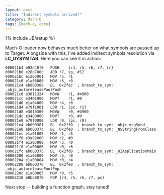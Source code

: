 ```yaml
---
layout: post
title: "Indirect symbols arrived!"
category: Mach-O
tags: [mach-o, core]
---
```

{% include JB/setup %}

Mach-O loader now behaves much better on what symbols are passed up to Target. Alongside with this, I've added indirect symbols resolution via __LC_DYSYMTAB__. Here you can see it in action:

    000021b4 e92d40f0	PUSH	{r4, r5, r6, r7, lr}	
    000021b8 e28d700c	ADD	r7, sp, #12	
    000021bc e1a05001	MOV	r5, r1	
    000021c0 e1a06000	MOV	r6, r0	
    000021c4 eb000388	BL	0x2fec	; branch_to_sym: _objc_autoreleasePoolPush
    000021c8 e3011324	MOVW	r1, #4900	
    000021cc e3401000	MOVT	r1, #0	
    000021d0 e1a04000	MOV	r4, r0	
    000021d4 e79f1001	LDR	r1, [pc, r1]	
    000021d8 e3010360	MOVW	r0, #4960	
    000021dc e3400000	MOVT	r0, #0	
    000021e0 e79f0000	LDR	r0, [pc, r0]	
    000021e4 eb000381	BL	0x2ff0	; branch_to_sym: _objc_msgSend
    000021e8 eb00037c	BL	0x2fe0	; branch_to_sym: _NSStringFromClass
    000021ec e1a01005	MOV	r1, r5	
    000021f0 e3a02000	MOV	r2, #0	
    000021f4 e1a03000	MOV	r3, r0	
    000021f8 e1a00006	MOV	r0, r6	
    000021fc eb000375	BL	0x2fd8	; branch_to_sym: _UIApplicationMain
    00002200 e1a05000	MOV	r5, r0	
    00002204 e1a00004	MOV	r0, r4	
    00002208 eb000376	BL	0x2fe8	; branch_to_sym: _objc_autoreleasePoolPop
    0000220c e1a00005	MOV	r0, r5	
    00002210 e8bd80f0	POP	{r4, r5, r6, r7, pc}

Next stop -- building a function graph, stay tuned!